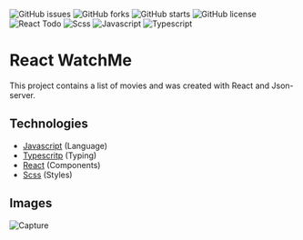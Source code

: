 ![GitHub issues](https://img.shields.io/github/issues/programador404/react_watch_me)
![GitHub forks](https://img.shields.io/github/forks/programador404/react_watch_me)
![GitHub starts](https://img.shields.io/github/stars/programador404/react_watch_me)
![GitHub license](https://img.shields.io/github/license/programador404/react_watch_me)
![React Todo](https://img.shields.io/badge/React-components-orange)
![Scss](https://img.shields.io/badge/Scss-Styles-red)
![Javascript](https://img.shields.io/badge/Javascript-Language-yellow)
![Typescript](https://img.shields.io/badge/Typescript-Typing-blue)

# React WatchMe
This project contains a list of movies and was created with React and Json-server.

## Technologies
- [Javascript](https://developer.mozilla.org/pt-BR/docs/Web/JavaScript) (Language)
- [Typescritp](https://www.typescriptlang.org/) (Typing)
- [React](https://pt-br.reactjs.org/) (Components)
- [Scss](https://sass-lang.com/) (Styles)

## Images
![Capture](https://user-images.githubusercontent.com/48457700/116689385-6d5a0b80-a98e-11eb-9fef-b83bcad8f5a9.PNG)
